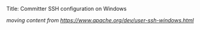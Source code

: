Title: Committer SSH configuration on Windows

_moving content from https://www.apache.org/dev/user-ssh-windows.html_
